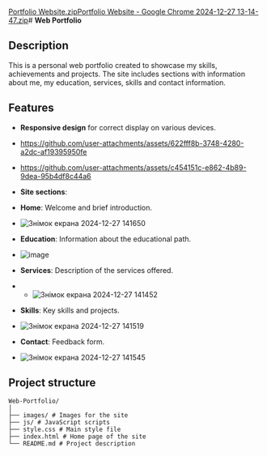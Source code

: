 [Portfolio Website.zip](https://github.com/user-attachments/files/18260383/Portfolio.Website.zip)[Portfolio Website - Google Chrome 2024-12-27 13-14-47.zip](https://github.com/user-attachments/files/18260380/Portfolio.Website.-.Google.Chrome.2024-12-27.13-14-47.zip)# **Web Portfolio**

## **Description**
This is a personal web portfolio created to showcase my skills, achievements and projects. The site includes sections with information about me, my education, services, skills and contact information.

## **Features**
- **Responsive design** for correct display on various devices.
- https://github.com/user-attachments/assets/622fff8b-3748-4280-a2dc-af19395950fe
- https://github.com/user-attachments/assets/c454151c-e862-4b89-9dea-95b4df8c44a6

- **Site sections**:
- **Home**: Welcome and brief introduction.
- ![Знімок екрана 2024-12-27 141650](https://github.com/user-attachments/assets/a097e93c-f9b3-4778-9ea3-6ec385ffc03b)
- **Education**: Information about the educational path.
- ![image](https://github.com/user-attachments/assets/403a5073-63f6-45e1-9087-2b4500588b86)
- **Services**: Description of the services offered.
- - ![Знімок екрана 2024-12-27 141452](https://github.com/user-attachments/assets/f5e31a60-21e4-483c-8c4b-23ba885985f6)
- **Skills**: Key skills and projects.
- ![Знімок екрана 2024-12-27 141519](https://github.com/user-attachments/assets/661134f6-27f8-4d02-bd98-b007ce059e55)
- **Contact**: Feedback form.
- ![Знімок екрана 2024-12-27 141545](https://github.com/user-attachments/assets/e256a33b-40a2-4819-a02a-26720a0700f4)

## **Project structure**
```plaintext
Web-Portfolio/
│
├── images/ # Images for the site
├── js/ # JavaScript scripts
├── style.css # Main style file
├── index.html # Home page of the site
└── README.md # Project description
